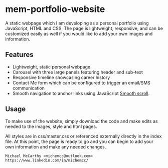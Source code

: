 # mem-portfolio-website

A static webpage which I am developing as a personal portfolio using JavaScript, HTML and CSS. The page is lightweight, responsive, and can be customized easily as well if you would like to add your own images and information.

## Features

- Lightweight, static personal webpage
- Carousel with three large panels featuring header and sub-text
- Responsive timeline showcasing career history
- Contact Me form which can be configured to trigger an email/SMS communication
- Smooth navigation to anchor links using JavaScript [Smooth scroll](https://github.com/cferdinandi/smooth-scroll/).

## Usage

To make use of the website, simply download the code and make edits as needed to the images, style and html pages.

All styles are in css/master.css or referenced externally directly in the index file. At this point, the page is ready to go and you can begin to add your own information and make any needed changes.

    Michael McCarthy <michemcc@outlook.com>
    https://www.linkedin.com/in/michemcc/
